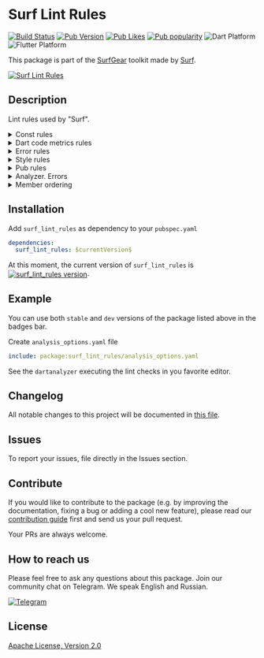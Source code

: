 # Surf Lint Rules

[![Build Status](https://shields.io/github/workflow/status/surfstudio/flutter-surf-lint-rules/Analysis?logo=github&logoColor=white)](https://github.com/surfstudio/flutter-surf-lint-rules)
[![Pub Version](https://img.shields.io/pub/v/surf_lint_rules?logo=dart&logoColor=white)](https://pub.dev/packages/surf_lint_rules)
[![Pub Likes](https://badgen.net/pub/likes/surf_lint_rules)](https://pub.dev/packages/surf_lint_rules)
[![Pub popularity](https://badgen.net/pub/popularity/surf_lint_rules)](https://pub.dev/packages/surf_lint_rules/score)
![Dart Platform](https://badgen.net/pub/dart-platform/surf_lint_rules)
![Flutter Platform](https://badgen.net/pub/flutter-platform/surf_lint_rules)

This package is part of the [SurfGear](https://github.com/surfstudio/SurfGear) toolkit made by [Surf](https://surf.ru).

[![Surf Lint Rules](https://i.ibb.co/D7ymVLp/Surf-Lint-Rules.png)](https://github.com/surfstudio/SurfGear)

## Description

Lint rules used by "Surf". 

<details><summary>Const rules</summary><br/>
    <ul>
      <li> prefer_const_constructors </li>
      <li> prefer_const_constructors_in_immutables </li>
      <li> prefer_const_declarations </li>
      <li> prefer_const_literals_to_create_immutables </li>
      <li> unnecessary_const </li>
      <li> unnecessary_late </li>
    </ul>
</details>

<details><summary>Dart code metrics rules</summary><br/>
  <ul>
    <li> always-remove-listener </li>
    <li> avoid-returning-widgets </li>
    <li> avoid-unnecessary-setstate </li>
    <li> binary-expression-operand-order </li>
    <li> no-equal-then-else </li>
    <li> prefer-trailing-comma </li>
    <li> avoid-passing-async-when-sync-expected </li>
    <li> prefer-moving-to-variable </li>
    <li> format-comment </li>
    <li> prefer-async-await </li>
    <li> avoid-missing-enum-constant-in-map </li>
    <li> prefer-match-file-name </li>
    <li> avoid-throw-in-catch-block  </li>
    <li> avoid-unused-parameters </li>
  </ul>
</details>

<details><summary>Error rules</summary><br/>
    <ul>
      <li> always_use_package_imports </li>
      <li> avoid_dynamic_calls </li>
      <li> avoid_empty_else </li>
      <li> avoid_print </li>
      <li> avoid_relative_lib_imports </li>
      <li> avoid_returning_null_for_future </li>
      <li> avoid_slow_async_io </li>
      <li> avoid_type_to_string </li>
      <li> avoid_types_as_parameter_names </li>
      <li> avoid_web_libraries_in_flutter </li>
      <li> cancel_subscriptions </li>
      <li> close_sinks </li>
      <li> comment_references </li>
      <li> control_flow_in_finally </li>
      <li> empty_statements </li>
      <li> hash_and_equals </li>
      <li> iterable_contains_unrelated_type </li>
      <li> list_remove_unrelated_type </li>
      <li> literal_only_boolean_expressions </li>
      <li> no_adjacent_strings_in_list </li>
      <li> no_duplicate_case_values </li>
      <li> no_logic_in_create_state </li>
      <li> prefer_void_to_null </li>
      <li> test_types_in_equals </li>
      <li> throw_in_finally </li>
      <li> unnecessary_statements </li>
      <li> unrelated_type_equality_checks </li>
      <li> unsafe_html </li>
      <li> use_build_context_synchronously </li>
      <li> use_key_in_widget_constructors </li>
      <li> valid_regexps  </li>
    </ul>
</details>


<details><summary>Style rules</summary><br/>
    <ul>
      <li> always_declare_return_types </li>
      <li> always_put_required_named_parameters_first </li>
      <li> always_require_non_null_named_parameters </li>
      <li> annotate_overrides </li>
      <li> avoid_annotating_with_dynamic </li>
      <li> avoid_bool_literals_in_conditional_expressions </li>
      <li> avoid_catches_without_on_clauses </li>
      <li> avoid_catching_errors </li>
      <li> avoid_equals_and_hash_code_on_mutable_classes </li>
      <li> avoid_escaping_inner_quotes </li>
      <li> avoid_field_initializers_in_const_classes </li>
      <li> avoid_function_literals_in_foreach_calls </li>
      <li> avoid_implementing_value_types </li>
      <li> avoid_init_to_null </li>
      <li> avoid_js_rounded_ints </li>
      <li> avoid_multiple_declarations_per_line </li>
      <li> avoid_null_checks_in_equality_operators </li>
      <li> avoid_positional_boolean_parameters </li>
      <li> avoid_private_typedef_functions </li>
      <li> avoid_redundant_argument_values </li>
      <li> avoid_renaming_method_parameters </li>
      <li> avoid_return_types_on_setters </li>
      <li> avoid_returning_null </li>
      <li> avoid_returning_null_for_void </li>
      <li> avoid_returning_this </li>
      <li> avoid_setters_without_getters </li>
      <li> avoid_shadowing_type_parameters </li>
      <li> avoid_single_cascade_in_expression_statements </li>
      <li> avoid_types_on_closure_parameters </li>
      <li> avoid_unnecessary_containers </li>
      <li> avoid_unused_constructor_parameters </li>
      <li> avoid_void_async </li>
      <li> await_only_futures </li>
      <li> camel_case_extensions </li>
      <li> camel_case_types </li>
      <li> cascade_invocations </li>
      <li> constant_identifier_names </li>
      <li> curly_braces_in_flow_control_structures </li>
      <li> deprecated_consistency </li>
      <li> directives_ordering </li>
      <li> do_not_use_environment </li>
      <li> empty_catches </li>
      <li> empty_constructor_bodies </li>
      <li> exhaustive_cases </li>
      <li> file_names </li>
      <li> implementation_imports </li>
      <li> leading_newlines_in_multiline_strings </li>
      <li> library_names </li>
      <li> library_prefixes </li>
      <li> missing_whitespace_between_adjacent_strings </li>
      <li> no_runtimeType_toString </li>
      <li> non_constant_identifier_names </li>
      <li> null_closures </li>
      <li> omit_local_variable_types </li>
      <li> one_member_abstracts </li>
      <li> only_throw_errors </li>
      <li> overridden_fields </li>
      <li> package_api_docs </li>
      <li> parameter_assignments </li>
      <li> prefer_adjacent_string_concatenation </li>
      <li> prefer_asserts_in_initializer_lists </li>
      <li> prefer_collection_literals </li>
      <li> prefer_conditional_assignment </li>
      <li> prefer_constructors_over_static_methods </li>
      <li> prefer_contains </li>
      <li> prefer_equal_for_default_values </li>
      <li> prefer_final_fields </li>
      <li> prefer_final_in_for_each </li>
      <li> prefer_final_locals </li>
      <li> prefer_for_elements_to_map_fromIterable </li>
      <li> prefer_function_declarations_over_variables </li>
      <li> prefer_generic_function_type_aliases </li>
      <li> prefer_if_elements_to_conditional_expressions </li>
      <li> prefer_if_null_operators </li>
      <li> prefer_initializing_formals </li>
      <li> prefer_inlined_adds </li>
      <li> prefer_interpolation_to_compose_strings </li>
      <li> prefer_is_empty </li>
      <li> prefer_is_not_empty </li>
      <li> prefer_is_not_operator </li>
      <li> prefer_iterable_whereType </li>
      <li> prefer_mixin </li>
      <li> prefer_null_aware_operators </li>
      <li> prefer_single_quotes </li>
      <li> prefer_spread_collections </li>
      <li> prefer_typing_uninitialized_variables </li>
      <li> provide_deprecation_message </li>
      <li> public_member_api_docs (set to false) </li>
      <li> recursive_getters </li>
      <li> sized_box_for_whitespace </li>
      <li> slash_for_doc_comments </li>
      <li> sort_child_properties_last (set to false) </li>
      <li> sort_constructors_first (set to false) </li>
      <li> sort_unnamed_constructors_first (set to false) </li>
      <li> type_annotate_public_apis </li>
      <li> type_init_formals </li>
      <li> unawaited_futures </li>
      <li> unnecessary_await_in_return </li>
      <li> unnecessary_brace_in_string_interps </li>
      <li> unnecessary_getters_setters </li>
      <li> unnecessary_lambdas </li>
      <li> unnecessary_new </li>
      <li> unnecessary_null_aware_assignments </li>
      <li> unnecessary_null_checks </li>
      <li> unnecessary_null_in_if_null_operators </li>
      <li> unnecessary_nullable_for_final_variable_declarations </li>
      <li> unnecessary_overrides </li>
      <li> unnecessary_parenthesis </li>
      <li> unnecessary_raw_strings </li>
      <li> unnecessary_string_escapes </li>
      <li> unnecessary_string_interpolations </li>
      <li> unnecessary_this </li>
      <li> use_full_hex_values_for_flutter_colors </li>
      <li> use_function_type_syntax_for_parameters </li>
      <li> use_if_null_to_convert_nulls_to_bools </li>
      <li> use_is_even_rather_than_modulo </li>
      <li> use_late_for_private_fields_and_variables </li>
      <li> use_named_constants </li>
      <li> use_raw_strings </li>
      <li> use_rethrow_when_possible </li>
      <li> use_setters_to_change_properties </li>
      <li> use_string_buffers </li>
      <li> use_to_and_as_if_applicable </li>
      <li> void_checks </li>
      <li> lines_longer_than_80_chars (set to false) </li>
      <li> flutter_style_todos </li>
      <li> conditional_uri_does_not_exist </li>
      <li> no_leading_underscores_for_library_prefixes </li>
      <li> no_leading_underscores_for_local_identifiers </li>
      <li> secure_pubspec_urls </li>
      <li> sized_box_shrink_expand </li>
      <li> use_decorated_box </li>
      <li> use_colored_box </li>
      </ul>
</details>

<details><summary>Pub rules</summary><br/>
    <ul>
      <li> package_names </li>
      <li> sort_pub_dependencies </li>
    </ul>
</details>

<details><summary>Analyzer. Errors</summary><br/>
    <ul>
      <li> always_use_package_imports </li>
      <li> avoid_dynamic_calls  </li>
      <li> avoid_empty_else </li>
      <li> avoid_print </li>
      <li> avoid_relative_lib_imports </li>
      <li> avoid_returning_null_for_future </li>
      <li> avoid_slow_async_io </li>
      <li> avoid_type_to_string </li>
      <li> avoid_types_as_parameter_names </li>
      <li> avoid_web_libraries_in_flutter </li>
      <li> cancel_subscriptions </li>
      <li> close_sinks </li>
      <li> comment_references </li>
      <li> control_flow_in_finally </li>
      <li> empty_statements </li>
      <li> hash_and_equals </li>
      <li> iterable_contains_unrelated_type </li>
      <li> list_remove_unrelated_type </li>
      <li> literal_only_boolean_expressions </li>
      <li> no_adjacent_strings_in_list </li>
      <li> no_duplicate_case_values </li>
      <li> no_logic_in_create_state </li>
      <li> prefer_void_to_null </li>
      <li> test_types_in_equals </li>
      <li> throw_in_finally </li>
      <li> unnecessary_statements </li>
      <li> unrelated_type_equality_checks </li>
      <li> unsafe_html </li>
      <li> use_build_context_synchronously </li>
      <li> use_key_in_widget_constructors </li>
      <li> valid_regexps </li>
    </ul>
</details>

<details><summary>Member ordering</summary><br/>
    <ul>
      <li> public-static-const-fields </li>
      <li> private-static-const-fields </li>
      <li> public-static-final-fields </li>
      <li> private-static-final-fields </li>
      <li> public-static-fields </li>
      <li> private-static-fields </li>
      <li> public-final-fields </li>
      <li> private-final-fields </li>
      <li> public-fields </li>
      <li> public-getters-setters </li>
      <li> private-fields </li>
      <li> private-getters-setters </li>
      <li> constructors </li>
      <li> named-constructors </li>
      <li> factory-constructors </li>
      <li> overridden-methods </li>
      <li> public-static-methods </li>
      <li> public-methods </li>
      <li> protected-methods </li>
      <li> private-static-methods </li>
      <li> private-methods </li>
    </ul>
</details>


## Installation

Add `surf_lint_rules` as dependency to your `pubspec.yaml`

```yaml
dependencies:
  surf_lint_rules: $currentVersion$
```

<p>At this moment, the current version of <code>surf_lint_rules</code> is <a href="https://pub.dev/packages/surf_lint_rules"><img style="vertical-align:middle;" src="https://img.shields.io/pub/v/surf_lint_rules.svg" alt="surf_lint_rules version"></a>.</p>

## Example

You can use both `stable` and `dev` versions of the package listed above in the badges bar.

Create `analysis_options.yaml` file

```yaml
include: package:surf_lint_rules/analysis_options.yaml
```

See the `dartanalyzer` executing the lint checks in you favorite editor.

## Changelog

All notable changes to this project will be documented in [this file](./CHANGELOG.md).

## Issues

To report your issues, file directly in the Issues section.

## Contribute

If you would like to contribute to the package (e.g. by improving the documentation, fixing a bug or adding a cool new feature), please read our [contribution guide](./CONTRIBUTING.md) first and send us your pull request.

Your PRs are always welcome.

## How to reach us

Please feel free to ask any questions about this package. Join our community chat on Telegram. We speak English and Russian.

[![Telegram](https://img.shields.io/badge/chat-on%20Telegram-blue.svg)](https://t.me/SurfGear)

## License

[Apache License, Version 2.0](https://www.apache.org/licenses/LICENSE-2.0)
